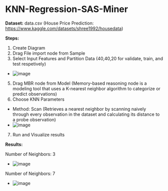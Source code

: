 # KNN-Regression-SAS-Miner

**Dataset:** data.csv (House Price Prediction: https://www.kaggle.com/datasets/shree1992/housedata)

**Steps:**
1. Create Diagram
2. Drag File import node from Sample
3. Select Input Features and Partition Data (40,40,20 for validate, train, and test respetively)
- ![image](https://user-images.githubusercontent.com/98597962/160195410-3e532658-bb5e-4eb8-ae69-2ceed00d02b6.png)
5. Drag MBR node from Model (Memory-based reasoning node is a modeling tool that uses a K-nearest neighbor algorithm to categorize or predict observations)
6. Choose KNN Parameters 
- Method: Scan (Retrieves a nearest neighbor by scanning naively through every observation in the dataset and calculating its distance to a probe observation)
- ![image](https://user-images.githubusercontent.com/98597962/160195466-279e92f6-c210-4abc-a619-de4ec4d68f0b.png)
7. Run and Visualize results

**Results:**

Number of Neighbors: 3
- ![image](https://user-images.githubusercontent.com/98597962/160195973-0121d94f-e30a-496d-9d72-176eab68c93f.png)

Number of Neighbors: 7
- ![image](https://user-images.githubusercontent.com/98597962/160196437-23ef8805-adf0-40bc-ad43-12835a3aeefa.png)
